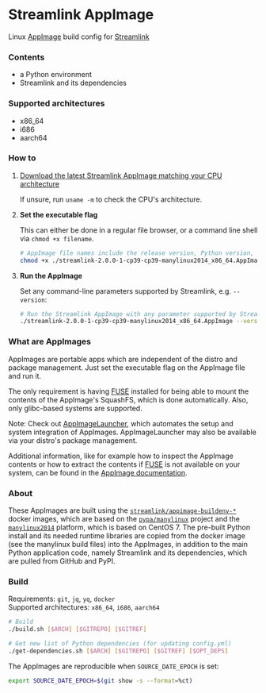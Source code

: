 Streamlink AppImage
====

Linux [AppImage][appimage] build config for [Streamlink][streamlink]

### Contents

- a Python environment
- Streamlink and its dependencies

### Supported architectures

- x86_64
- i686
- aarch64

### How to

1. [Download the latest Streamlink AppImage matching your CPU architecture][releases]

   If unsure, run `uname -m` to check the CPU's architecture.

2. **Set the executable flag**

   This can either be done in a regular file browser, or a command line shell via `chmod +x filename`.

   ```bash
   # AppImage file names include the release version, Python version, platform name and CPU architecture
   chmod +x ./streamlink-2.0.0-1-cp39-cp39-manylinux2014_x86_64.AppImage
   ```

3. **Run the AppImage**

   Set any command-line parameters supported by Streamlink, e.g. `--version`:

   ```bash
   # Run the Streamlink AppImage with any parameter supported by Streamlink
   ./streamlink-2.0.0-1-cp39-cp39-manylinux2014_x86_64.AppImage --version
   ```

### What are AppImages

AppImages are portable apps which are independent of the distro and package management. Just set the executable flag on the AppImage file and run it.

The only requirement is having [FUSE][appimage-fuse] installed for being able to mount the contents of the AppImage's SquashFS, which is done automatically. Also, only glibc-based systems are supported.

Note: Check out [AppImageLauncher][appimagelauncher], which automates the setup and system integration of AppImages. AppImageLauncher may also be available via your distro's package management.

Additional information, like for example how to inspect the AppImage contents or how to extract the contents if [FUSE][appimage-fuse] is not available on your system, can be found in the [AppImage documentation][appimage-documentation].

### About

These AppImages are built using the [`streamlink/appimage-buildenv-*`][streamlink-appimage-buildenv] docker images, which are based on the [`pypa/manylinux`][manylinux] project and the [`manylinux2014`][manylinux2014] platform, which is based on CentOS 7. The pre-built Python install and its needed runtime libraries are copied from the docker image (see the manylinux build files) into the AppImages, in addition to the main Python application code, namely Streamlink and its dependencies, which are pulled from GitHub and PyPI.

### Build

Requirements: `git`, `jq`, `yq`, `docker`  
Supported architectures: `x86_64`, `i686`, `aarch64`

```bash
# Build
./build.sh [$ARCH] [$GITREPO] [$GITREF]

# Get new list of Python dependencies (for updating config.yml)
./get-dependencies.sh [$ARCH] [$GITREPO] [$GITREF] [$OPT_DEPS]
```

The AppImages are reproducible when `SOURCE_DATE_EPOCH` is set:

```bash
export SOURCE_DATE_EPOCH=$(git show -s --format=%ct)
```


[appimage]: https://appimage.org/
[appimage-documentation]: https://docs.appimage.org/user-guide/run-appimages.html
[appimage-fuse]: https://docs.appimage.org/user-guide/troubleshooting/fuse.html
[streamlink]: https://github.com/streamlink/streamlink
[streamlink-appimage-buildenv]: https://github.com/streamlink/appimage-buildenv
[releases]: https://github.com/streamlink/streamlink-appimage/releases
[appimagelauncher]: https://github.com/TheAssassin/AppImageLauncher
[manylinux]: https://github.com/pypa/manylinux
[manylinux2014]: https://github.com/pypa/manylinux#manylinux2014-centos-7-based
